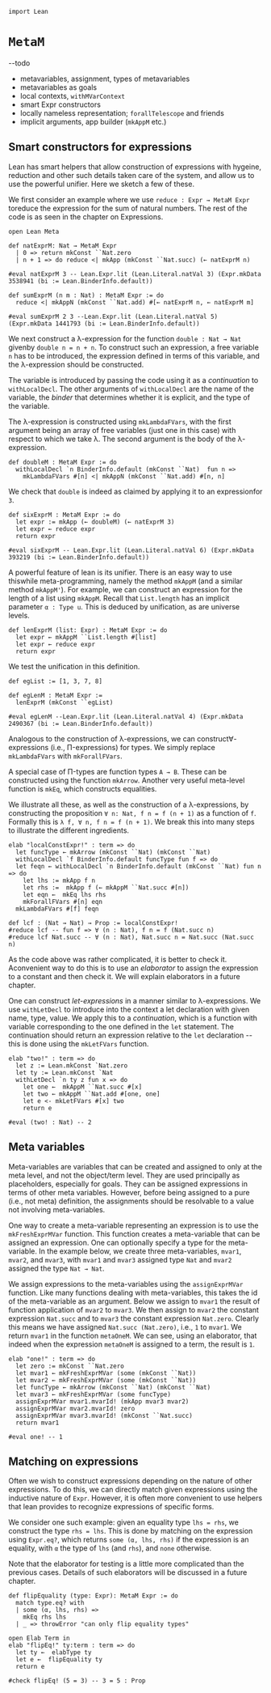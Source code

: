 ```lean
import Lean
```

# `MetaM`

--todo
* metavariables, assignment, types of metavariables
* metavariables as goals
* local contexts, `withMVarContext`
* smart Expr constructors
* locally nameless representation; `forallTelescope` and friends
* implicit arguments, app builder (`mkAppM` etc.)

## Smart constructors for expressions

Lean has smart helpers that allow construction of expressions with hygeine,
reduction and other such details taken care of the system, and allow us to use
the powerful unifier. Here we sketch a few of these.

We first consider an example where we use `reduce : Expr → MetaM Expr` toreduce the expression for the sum of natural numbers. The rest of the code is as
seen in the chapter on Expressions.

```lean
open Lean Meta

def natExprM: Nat → MetaM Expr 
  | 0 => return mkConst ``Nat.zero
  | n + 1 => do reduce <| mkApp (mkConst ``Nat.succ) (← natExprM n)

#eval natExprM 3 -- Lean.Expr.lit (Lean.Literal.natVal 3) (Expr.mkData 3538941 (bi := Lean.BinderInfo.default))

def sumExprM (n m : Nat) : MetaM Expr := do
  reduce <| mkAppN (mkConst ``Nat.add) #[← natExprM n, ← natExprM m]

#eval sumExprM 2 3 --Lean.Expr.lit (Lean.Literal.natVal 5) (Expr.mkData 1441793 (bi := Lean.BinderInfo.default))
```

We next construct a λ-expression for the function `double : Nat → Nat` givenby `double n = n + n`. To construct such an expression, a free variable `n` has
to be introduced, the expression defined in terms of this variable, and the
λ-expression should be constructed. 

The variable is introduced by passing the code using it as a _continuation_ to 
`withLocalDecl`. The other arguments of `withLocalDecl` are the name of the
variable, the _binder_ that determines whether it is explicit, and the type of
the variable.

The λ-expression is constructed using `mkLambdaFVars`, with the first argument
being an array of free variables (just one in this case) with respect to which
we take λ. The second argument is the body of the λ-expression.

```lean
def doubleM : MetaM Expr := do
  withLocalDecl `n BinderInfo.default (mkConst ``Nat)  fun n =>
    mkLambdaFVars #[n] <| mkAppN (mkConst ``Nat.add) #[n, n]
```

We check that `double` is indeed as claimed by applying it to an expressionfor `3`.

```lean
def sixExprM : MetaM Expr := do
  let expr := mkApp (← doubleM) (← natExprM 3)
  let expr ← reduce expr
  return expr

#eval sixExprM -- Lean.Expr.lit (Lean.Literal.natVal 6) (Expr.mkData 393219 (bi := Lean.BinderInfo.default))
```

A powerful feature of lean is its unifier. There is an easy way to use thiswhile meta-programming, namely the method `mkAppM` (and a similar method
`mkAppM'`). For example, we can construct an expression for the length of a list
using `mkAppM`. Recall that `List.length` has an implicit parameter
`α : Type u`. This is deduced by unification, as are universe levels.

```lean
def lenExprM (list: Expr) : MetaM Expr := do
  let expr ← mkAppM ``List.length #[list]
  let expr ← reduce expr
  return expr
```

We test the unification in this definition.

```lean
def egList := [1, 3, 7, 8]

def egLenM : MetaM Expr := 
  lenExprM (mkConst ``egList)

#eval egLenM --Lean.Expr.lit (Lean.Literal.natVal 4) (Expr.mkData 2490367 (bi := Lean.BinderInfo.default))
```

Analogous to the construction of λ-expressions, we can construct∀-expressions  (i.e., Π-expressions) for types. We simply replace
`mkLambdaFVars` with `mkForallFVars`.

A special case of Π-types are function types `A → B`. These can be constructed
using the function `mkArrow`. Another very useful meta-level function is `mkEq`,
which constructs equalities.

We illustrate all these, as well as the construction of a λ-expressions, by
constructing the proposition `∀ n: Nat, f n = f (n + 1)` as a function of `f`.
Formally this is `λ f, ∀ n, f n = f (n + 1)`. We break this into many steps to
illustrate the different ingredients.

```lean
elab "localConstExpr!" : term => do
  let funcType ← mkArrow (mkConst ``Nat) (mkConst ``Nat)
  withLocalDecl `f BinderInfo.default funcType fun f => do
  let feqn ← withLocalDecl `n BinderInfo.default (mkConst ``Nat) fun n => do
    let lhs := mkApp f n
    let rhs :=  mkApp f (← mkAppM ``Nat.succ #[n])
    let eqn ←  mkEq lhs rhs
    mkForallFVars #[n] eqn
  mkLambdaFVars #[f] feqn 

def lcf : (Nat → Nat) → Prop := localConstExpr! 
#reduce lcf -- fun f => ∀ (n : Nat), f n = f (Nat.succ n)
#reduce lcf Nat.succ -- ∀ (n : Nat), Nat.succ n = Nat.succ (Nat.succ n)
```

As the code above was rather complicated, it is better to check it. Aconvenient way to do this is to use an _elaborator_ to assign the expression to
a constant and then check it. We will explain elaborators in a future chapter.

One can construct _let-expressions_ in a manner similar to λ-expressions. We
use `withLetDecl` to introduce into the context a let declaration with given
name, type, value. We apply this to a _continuation_, which is a function with
variable corresponding to the one defined in the `let` statement. The
continuation should return an expression relative to the `let` declaration --
this is done using the `mkLetFVars` function.

```lean
elab "two!" : term => do
  let z := Lean.mkConst `Nat.zero
  let ty := Lean.mkConst `Nat
  withLetDecl `n ty z fun x => do
    let one ←  mkAppM ``Nat.succ #[x]
    let two ← mkAppM ``Nat.add #[one, one]
    let e <- mkLetFVars #[x] two
    return e

#eval (two! : Nat) -- 2
```

## Meta variables

Meta-variables are variables that can be created and assigned to only at the
meta level, and not the object/term level. They are used principally as
placeholders, especially for goals. They can be assigned expressions in terms of
other meta variables. However, before being assigned to a pure (i.e., not meta)
definition, the assignments should be resolvable to a value not involving
meta-variables.

One way to create a meta-variable representing an expression is to use the
`mkFreshExprMVar` function. This function creates a meta-variable that can be
assigned an expression. One can optionally specify a type for the meta-variable.
In the example below, we create three meta-variables, `mvar1`, `mvar2`, and
`mvar3`, with `mvar1` and `mvar3` assigned type `Nat` and `mvar2` assigned the
type `Nat → Nat`.

We assign expressions to the meta-variables using the `assignExprMVar` function.
Like many functions dealing with meta-variables, this takes the id of the
meta-variable as an argument. Below we assign to `mvar1` the result of function
application of `mvar2` to `mvar3`. We then assign to `mvar2` the constant
expression `Nat.succ` and to `mvar3` the constant expression `Nat.zero`. Clearly
this means we have assigned `Nat.succ (Nat.zero)`, i.e., `1` to `mvar1`. We
return `mvar1` in the function `metaOneM`. We can see, using an elaborator, that
indeed when the expression `metaOneM` is assigned to a term, the result is `1`.

```lean
elab "one!" : term => do
  let zero := mkConst ``Nat.zero
  let mvar1 ← mkFreshExprMVar (some (mkConst ``Nat)) 
  let mvar2 ← mkFreshExprMVar (some (mkConst ``Nat))
  let funcType ← mkArrow (mkConst ``Nat) (mkConst ``Nat)
  let mvar3 ← mkFreshExprMVar (some funcType)
  assignExprMVar mvar1.mvarId! (mkApp mvar3 mvar2)
  assignExprMVar mvar2.mvarId! zero 
  assignExprMVar mvar3.mvarId! (mkConst ``Nat.succ)
  return mvar1

#eval one! -- 1
```

## Matching on expressions

Often we wish to construct expressions depending on the nature of other
expressions. To do this, we can directly match given expressions using the
inductive nature of `Expr`. However, it is often more convenient to use helpers
that lean provides to recognize expressions of specific forms.

We consider one such example: given an equality type `lhs = rhs`, we construct
the type `rhs = lhs`. This is done by matching on the expression using
`Expr.eq?`, which returns `some (α, lhs, rhs)` if the expression is an equality,
with `α` the type of `lhs` (and `rhs`), and `none` otherwise.

Note that the elaborator for testing is a little more complicated than the
previous cases. Details of such elaborators will be discussed in a future
chapter.

```lean
def flipEquality (type: Expr): MetaM Expr := do
  match type.eq? with
  | some (α, lhs, rhs) =>
    mkEq rhs lhs
  | _ => throwError "can only flip equality types"

open Elab Term in
elab "flipEq!" ty:term : term => do
  let ty ←  elabType ty
  let e ←  flipEquality ty
  return e

#check flipEq! (5 = 3) -- 3 = 5 : Prop
```
